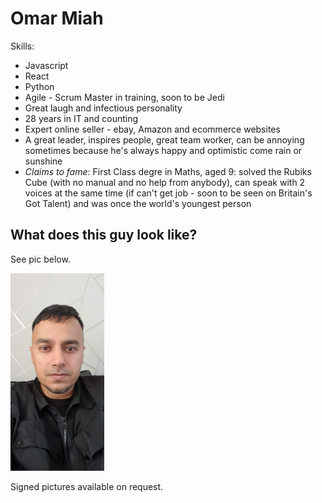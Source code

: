 # Omar Miah

Skills:

- Javascript
- React
- Python 
- Agile - Scrum Master in training, soon to be Jedi
- Great laugh and infectious personality
- 28 years in IT and counting
- Expert online seller - ebay, Amazon and ecommerce websites
- A great leader, inspires people, great team worker, can be annoying sometimes because he's always happy and optimistic come rain or sunshine
- *Claims to fame*: First Class degre in Maths, aged 9: solved the Rubiks Cube (with no manual and no help from anybody), can speak with 2 voices at the same time (if can't get job - soon to be seen on Britain's Got Talent) and was once the world's youngest person

## What does this guy look like?

See pic below. 

![Does he look good?](https://github.com/designrevolutions/OM22100003939/blob/main/omar_miah.jpg)

Signed pictures available on request.


